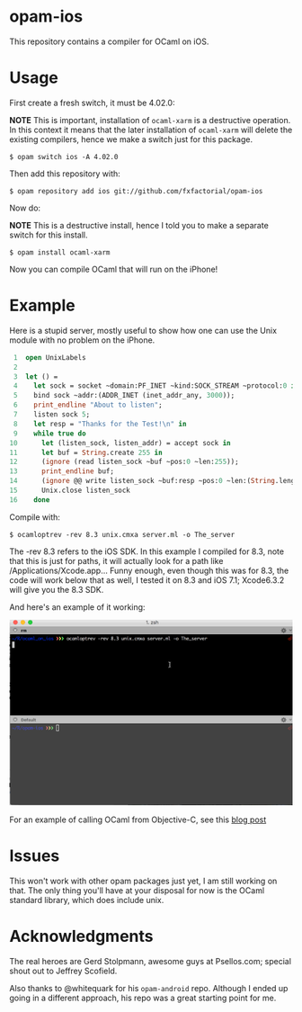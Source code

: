 
# opam-ios

This repository contains a compiler for OCaml on iOS.

# Usage

First create a fresh switch, it must be 4.02.0:

**NOTE** This is important, installation of `ocaml-xarm` is a
destructive operation. In this context it means that the later
installation of `ocaml-xarm` will delete the existing compilers, hence
we make a switch just for this package.

```shell
$ opam switch ios -A 4.02.0
```

Then add this repository with:

```shell
$ opam repository add ios git://github.com/fxfactorial/opam-ios
```

Now do:

**NOTE** This is a destructive install, hence I told you to make a
separate switch for this install.

```shell
$ opam install ocaml-xarm
```

Now you can compile OCaml that will run on the iPhone!

# Example

Here is a stupid server, mostly useful to show how one can use the
Unix module with no problem on the iPhone.

```ocaml
 1  open UnixLabels
 2  
 3  let () =
 4    let sock = socket ~domain:PF_INET ~kind:SOCK_STREAM ~protocol:0 in
 5    bind sock ~addr:(ADDR_INET (inet_addr_any, 3000));
 6    print_endline "About to listen";
 7    listen sock 5;
 8    let resp = "Thanks for the Test!\n" in
 9    while true do
10      let (listen_sock, listen_addr) = accept sock in
11      let buf = String.create 255 in
12      (ignore (read listen_sock ~buf ~pos:0 ~len:255));
13      print_endline buf;
14      (ignore @@ write listen_sock ~buf:resp ~pos:0 ~len:(String.length resp - 1));
15      Unix.close listen_sock
16    done
```

Compile with:

```shell
$ ocamloptrev -rev 8.3 unix.cmxa server.ml -o The_server
```

The -rev 8.3 refers to the iOS SDK. In this example I compiled for
8.3, note that this is just for paths, it will actually look for a
path like /Applications/Xcode.app&#x2026; Funny enough, even though this
was for 8.3, the code will work below that as well, I tested it on 8.3
and iOS 7.1; Xcode6.3.2 will give you the 8.3 SDK.

And here's an example of it working:

![img](./working_server.gif)

For an example of calling OCaml from Objective-C, see this [blog post](http://hyegar.com/blog/2016/01/23/calling-ocaml-from-objective-c-on-the-iphone/)

# Issues

This won't work with other opam packages just yet, I am still working
on that. The only thing you'll have at your disposal for now is the
OCaml standard library, which does include unix.

# Acknowledgments

The real heroes are Gerd Stolpmann, awesome guys at Psellos.com;
special shout out to Jeffrey Scofield.

Also thanks to @whitequark for his `opam-android` repo. Although I
ended up going in a different approach, his repo was a great starting
point for me.
